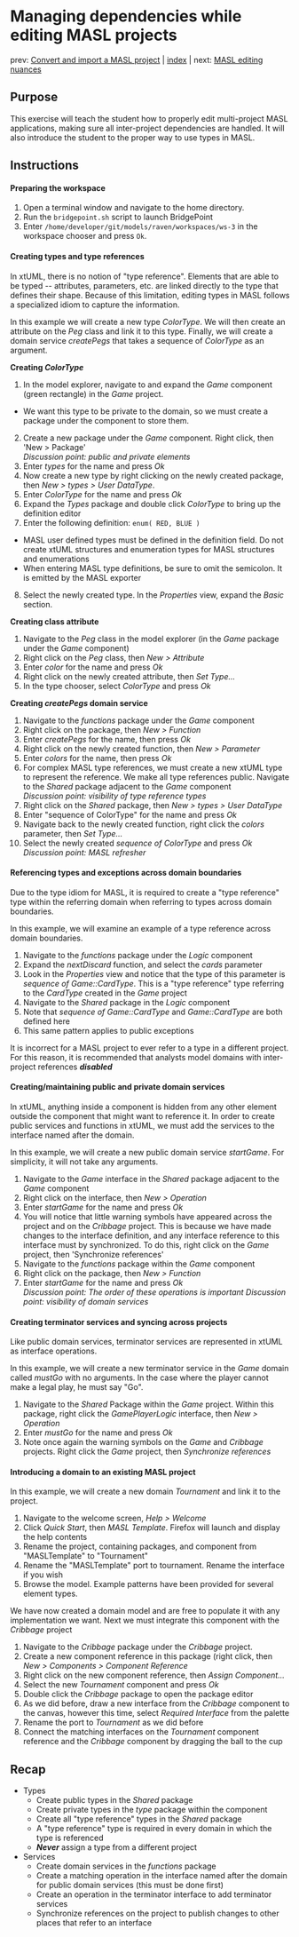 Managing dependencies while editing MASL projects
=================================================

prev: [Convert and import a MASL project](exercise2.md) | [index](README.md) | next: [MASL editing nuances](exercise4.md)

## Purpose

This exercise will teach the student how to properly edit multi-project MASL
applications, making sure all inter-project dependencies are handled. It will
also introduce the student to the proper way to use types in MASL.

## Instructions

#### Preparing the workspace

1. Open a terminal window and navigate to the home directory.  
2. Run the `bridgepoint.sh` script to launch BridgePoint  
3. Enter `/home/developer/git/models/raven/workspaces/ws-3` in the workspace
chooser and press `Ok`.  

#### Creating types and type references

In xtUML, there is no notion of "type reference". Elements that are able to be
typed -- attributes, parameters, etc. are linked directly to the type that
defines their shape. Because of this limitation, editing types in MASL follows
a specialized idiom to capture the information.

In this example we will create a new type _ColorType_. We will then create an
attribute on the _Peg_ class and link it to this type. Finally, we will create a
domain service _createPegs_ that takes a sequence of _ColorType_ as an argument.

**Creating _ColorType_**

1. In the model explorer, navigate to and expand the _Game_ component (green
rectangle) in the _Game_ project.  
  * We want this type to be private to the domain, so we must create a package
under the component to store them.
2. Create a new package under the _Game_ component. Right click, then 'New >
Package'  
_Discussion point: public and private elements_  
3. Enter _types_ for the name and press _Ok_  
4. Now create a new type by right clicking on the newly created package, then
_New > types > User DataType_.  
5. Enter _ColorType_ for the name and press _Ok_  
6. Expand the _Types_ package and double click _ColorType_ to bring up the
definition editor  
7. Enter the following definition: `enum( RED, BLUE )`  
  * MASL user defined types must be defined in the definition field. Do not
    create xtUML structures and enumeration types for MASL structures and
    enumerations  
  * When entering MASL type definitions, be sure to omit the semicolon. It is
    emitted by the MASL exporter  
8. Select the newly created type. In the _Properties_ view, expand the _Basic_
section.

__Creating class attribute__

1. Navigate to the _Peg_ class in the model explorer (in the _Game_ package
under the _Game_ component)  
2. Right click on the _Peg_ class, then _New > Attribute_  
3. Enter _color_ for the name and press _Ok_  
4. Right click on the newly created attribute, then _Set Type..._  
5. In the type chooser, select _ColorType_ and press _Ok_  

__Creating _createPegs_ domain service__

1. Navigate to the _functions_ package under the _Game_ component  
2. Right click on the package, then _New > Function_  
3. Enter _createPegs_ for the name, then press _Ok_  
4. Right click on the newly created function, then _New > Parameter_  
5. Enter _colors_ for the name, then press _Ok_  
6. For complex MASL type references, we must create a new xtUML type to
represent the reference. We make all type references public. Navigate to the
_Shared_ package adjacent to the _Game_ component  
_Discussion point: visibility of type reference types_  
7. Right click on the _Shared_ package, then _New > types > User DataType_  
8. Enter "sequence of ColorType" for the name and press _Ok_  
9. Navigate back to the newly created function, right click the _colors_
parameter, then _Set Type..._  
10. Select the newly created _sequence of ColorType_ and press _Ok_  
_Discussion point: MASL refresher_

#### Referencing types and exceptions across domain boundaries

Due to the type idiom for MASL, it is required to create a "type reference"
type within the referring domain when referring to types across domain
boundaries.

In this example, we will examine an example of a type reference across domain
boundaries.

1. Navigate to the _functions_ package under the _Logic_ component  
2. Expand the _nextDiscard_ function, and select the _cards_ parameter  
3. Look in the _Properties_ view and notice that the type of this parameter is
_sequence of Game::CardType_. This is a "type reference" type referring to the
_CardType_ created in the _Game_ project  
4. Navigate to the _Shared_ package in the _Logic_ component  
5. Note that _sequence of Game::CardType_ and _Game::CardType_ are both defined
here
6. This same pattern applies to public exceptions  

It is incorrect for a MASL project to ever refer to a type in a different
project. For this reason, it is recommended that analysts model domains with
inter-project references **_disabled_**

#### Creating/maintaining public and private domain services

In xtUML, anything inside a component is hidden from any other element outside
the component that might want to reference it. In order to create public
services and functions in xtUML, we must add the services to the interface
named after the domain.

In this example, we will create a new public domain service _startGame_. For
simplicity, it will not take any arguments.

1. Navigate to the _Game_ interface in the _Shared_ package adjacent to the
_Game_ component  
2. Right click on the interface, then _New > Operation_  
3. Enter _startGame_ for the name and press _Ok_
4. You will notice that little warning symbols have appeared across the project
and on the _Cribbage_ project. This is because we have made changes to the
interface definition, and any interface reference to this interface must by
synchronized. To do this, right click on the _Game_ project, then 'Synchronize
references'  
5. Navigate to the _functions_ package within the _Game_ component  
6. Right click on the package, then _New > Function_  
7. Enter _startGame_ for the name and press _Ok_  
_Discussion point: The order of these operations is important_
_Discussion point: visibility of domain services_

#### Creating terminator services and syncing across projects

Like public domain services, terminator services are represented in xtUML as
interface operations.

In this example, we will create a new terminator service in the _Game_ domain
called _mustGo_ with no arguments. In the case where the player cannot make a
legal play, he must say "Go".

1. Navigate to the _Shared_ Package within the _Game_ project. Within this
package, right click the _GamePlayerLogic_ interface, then _New > Operation_  
2. Enter _mustGo_ for the name and press _Ok_  
3. Note once again the warning symbols on the _Game_ and _Cribbage_ projects.
Right click the _Game_ project, then _Synchronize references_  

#### Introducing a domain to an existing MASL project

In this example, we will create a new domain _Tournament_ and link it to the
project.

1. Navigate to the welcome screen, _Help > Welcome_  
2. Click _Quick Start_, then _MASL Template_. Firefox will launch and display
the help contents  
3. Rename the project, containing packages, and component from "MASLTemplate" to
"Tournament"  
4. Rename the "MASLTemplate" port to tournament. Rename the interface if you
wish  
5. Browse the model. Example patterns have been provided for several element
types.  

We have now created a domain model and are free to populate it with any
implementation we want. Next we must integrate this component with the
_Cribbage_ project  

1. Navigate to the _Cribbage_ package under the _Cribbage_ project.  
2. Create a new component reference in this package (right click, then _New >
Components > Component Reference_  
3. Right click on the new component reference, then _Assign Component..._  
4. Select the new _Tournament_ component and press _Ok_  
5. Double click the _Cribbage_ package to open the package editor  
6. As we did before, draw a new interface from the _Cribbage_ component to the
canvas, however this time, select _Required Interface_ from the palette  
7. Rename the port to _Tournament_ as we did before  
8. Connect the matching interfaces on the _Tournament_ component reference and
the _Cribbage_ component by dragging the ball to the cup  

## Recap

* Types  
  * Create public types in the _Shared_ package  
  * Create private types in the _type_ package within the component  
  * Create all "type reference" types in the _Shared_ package  
  * A "type reference" type is required in every domain in which the type is
    referenced  
  * **_Never_** assign a type from a different project  
* Services  
  * Create domain services in the _functions_ package  
  * Create a matching operation in the interface named after the domain for
    public domain services (this must be done first)  
  * Create an operation in the terminator interface to add terminator services  
  * Synchronize references on the project to publish changes to other places
    that refer to an interface  

